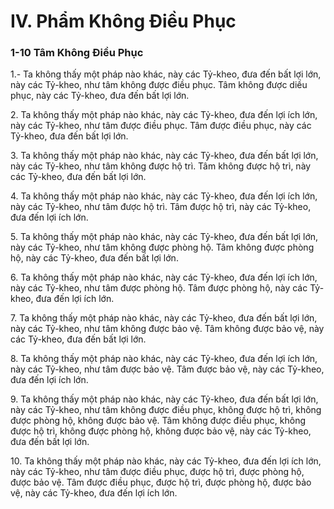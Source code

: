 # IV. Phẩm Không Ðiều Phục

### 1-10 Tâm Không Ðiều Phục

1.- Ta không thấy một pháp nào khác, này các Tỷ-kheo, đưa đến bất lợi lớn, này các Tỷ-kheo, như tâm
không được điều phục. Tâm không được diều phục, này các Tỷ-kheo, đưa đến bất lợi lớn.

<!--pg-->
2\. Ta không thấy một pháp nào khác, này các Tỷ-kheo, đưa đến lợi ích lớn, này các Tỷ-kheo, như tâm
được điều phục. Tâm được điều phục, này các Tỷ-kheo, đưa đến bất lợi lớn.

<!--pg-->
3\. Ta không thấy một pháp nào khác, này các Tỷ-kheo, đưa đến bất lợi lớn, này các Tỷ-kheo, như tâm
không được hộ trì. Tâm không được hộ trì, này các Tỷ-kheo, đưa đến bất lợi lớn.

<!--pg-->
4\. Ta không thấy một pháp nào khác, này các Tỷ-kheo, đưa đến lợi ích lớn, này các Tỷ-kheo, như tâm
được hộ trì. Tâm được hộ trì, này các Tỷ-kheo, đưa đến lợi ích lớn.

<!--pg-->
5\. Ta không thấy một pháp nào khác, này các Tỷ-kheo, đưa đến bất lợi lớn, này các Tỷ-kheo, như tâm
không được phòng hộ. Tâm không được phòng hộ, này các Tỷ-kheo, đưa đến bất lợi lớn.

<!--pg-->
6\. Ta không thấy một pháp nào khác, này các Tỷ-kheo, đưa đến lợi ích lớn, này các Tỷ-kheo, như tâm
được phòng hộ. Tâm được phòng hộ, này các Tỷ-kheo, đưa đến lợi ích lớn.

<!--pg-->
7\. Ta không thấy một pháp nào khác, này các Tỷ-kheo, đưa đến bất lợi lớn, này các Tỷ-kheo, như tâm
không được bảo vệ. Tâm không được bảo vệ, này các Tỷ-kheo, đưa đến bất lợi lớn.

<!--pg-->
8\. Ta không thấy một pháp nào khác, này các Tỷ-kheo, đưa đến lợi ích lớn, này các Tỷ-kheo, như tâm
được bảo vệ. Tâm được bảo vệ, này các Tỷ-kheo, đưa đến lợi ích lớn.
<!--pg-->
9\. Ta không thấy một pháp nào khác, này các Tỷ-kheo, đưa đến bất lợi lớn, này các Tỷ-kheo, như tâm
không được điều phục, không được hộ trì, không được phòng hộ, không được bảo vệ. Tâm không được
điều phục, không được hộ trì, không được phòng hộ, không được bảo vệ, này các Tỷ-kheo, đưa đến bất
lợi lớn.

<!--pg-->
10\. Ta không thấy một pháp nào khác, này các Tỷ-kheo, đưa đến lợi ích lớn, này các Tỷ-kheo, như tâm
được điều phục, được hộ trì, được phòng hộ, được bảo vệ. Tâm được điều phục, được hộ trì, được phòng
hộ, được bảo vệ, này các Tỷ-kheo, đưa đến lợi ích lớn.


